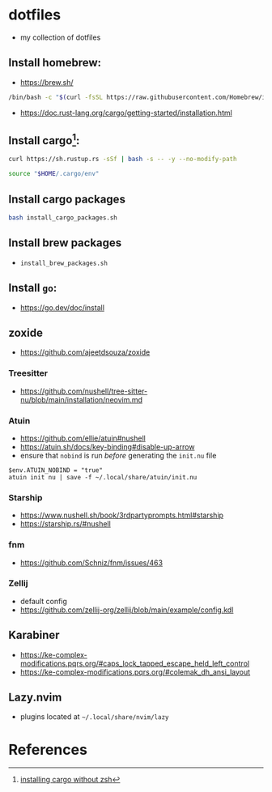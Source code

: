 # dotfiles

- my collection of dotfiles

## Install homebrew:

- https://brew.sh/

``` sh
/bin/bash -c "$(curl -fsSL https://raw.githubusercontent.com/Homebrew/install/HEAD/install.sh)"
```

- https://doc.rust-lang.org/cargo/getting-started/installation.html

## Install cargo[^1]:

``` sh
curl https://sh.rustup.rs -sSf | bash -s -- -y --no-modify-path
```

```sh
source "$HOME/.cargo/env"
```

## Install cargo packages

``` sh
bash install_cargo_packages.sh
```

## Install brew packages

- `install_brew_packages.sh`

## Install `go`:

- https://go.dev/doc/install

## zoxide

- https://github.com/ajeetdsouza/zoxide

### Treesitter

- https://github.com/nushell/tree-sitter-nu/blob/main/installation/neovim.md

### Atuin

- https://github.com/ellie/atuin#nushell
- https://atuin.sh/docs/key-binding#disable-up-arrow
- ensure that `nobind` is run *before* generating the `init.nu` file

``` nu
$env.ATUIN_NOBIND = "true"
atuin init nu | save -f ~/.local/share/atuin/init.nu
```

### Starship

- https://www.nushell.sh/book/3rdpartyprompts.html#starship
- https://starship.rs/#nushell

### fnm

- https://github.com/Schniz/fnm/issues/463

### Zellij

- default config
- https://github.com/zellij-org/zellij/blob/main/example/config.kdl

## Karabiner

- https://ke-complex-modifications.pqrs.org/#caps_lock_tapped_escape_held_left_control
- https://ke-complex-modifications.pqrs.org/#colemak_dh_ansi_layout

## Lazy.nvim

- plugins located at `~/.local/share/nvim/lazy`

# References

[^1]: [installing cargo without
  zsh](https://github.com/rust-lang/rustup/issues/2040#issuecomment-538721697)
